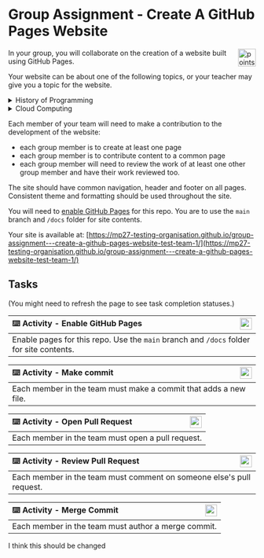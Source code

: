 # Group Assignment - Create A GitHub Pages Website

<img alt="points bar" align="right" height="36" src="../../blob/status/.github/activity-icons/points-bar.svg" />

In your group, you will collaborate on the creation of a website built using GitHub Pages.

Your website can be about one of the following topics, or your teacher may give you a topic for the website.

<details><summary>History of Programming</summary>
    
- Each group member should choose a different programming language and create a page that details the key characteristics of the language, its development history, and key influences on the language. Sources for each page should be cited.
- The site should include a 'timeline' page that each member contributes to. The 'timeline' page should have each programming language listed in the correct time-slot, linking to that language's page.

</details>

<details><summary>Cloud Computing</summary>

- Each group member should choose one of either: a key characteristics of cloud computing OR a service model used in cloud computing. They should create a page that describes the characteristic or service model they have chosen.
- The site should also include a 'cloud services' page that each member contributes to. This page should give an overview of the services offered by the major cloud providers, highlighting the key services offered per service type.

</details>

Each member of your team will need to make a contribution to the development of the website:
- each group member is to create at least one page
- each group member is to contribute content to a common page
- each group member will need to review the work of at least one other group member and have their work reviewed too.

The site should have common navigation, header and footer on all pages. Consistent theme and formatting should be used throughout the site.

You will need to [enable GitHub Pages](https://docs.github.com/en/pages/getting-started-with-github-pages/configuring-a-publishing-source-for-your-github-pages-site) for this repo. You are to use the `main` branch and `/docs` folder for site contents.

Your site is available at: [https://mp27-testing-organisation.github.io/group-assignment---create-a-github-pages-website-test-team-1/](https://mp27-testing-organisation.github.io/group-assignment---create-a-github-pages-website-test-team-1/)

## Tasks

(You might need to refresh the page to see task completion statuses.)

| <img alt="activity status" align="right" height="24" src="../../blob/status/.github/activity-icons/activity1.svg" /> :keyboard: Activity - Enable GitHub Pages |
|:---|
| Enable pages for this repo. Use the `main` branch and `/docs` folder for site contents. |

| <img alt="activity status" align="right" height="24" src="../../blob/status/.github/activity-icons/activity2.svg" /> :keyboard: Activity - Make commit |
|:---|
| Each member in the team must make a commit that adds a new file. |

| <img alt="activity status" align="right" height="24" src="../../blob/status/.github/activity-icons/activity3.svg" /> :keyboard: Activity - Open Pull Request |
|:---|
| Each member in the team must open a pull request. |

| <img alt="activity status" align="right" height="24" src="../../blob/status/.github/activity-icons/activity4.svg" /> :keyboard: Activity - Review Pull Request |
|:---|
| Each member in the team must comment on someone else's pull request. |

| <img alt="activity status" align="right" height="24" src="../../blob/status/.github/activity-icons/activity5.svg" /> :keyboard: Activity - Merge Commit |
|:---|
| Each member in the team must author a merge commit. |

I think this should be changed
